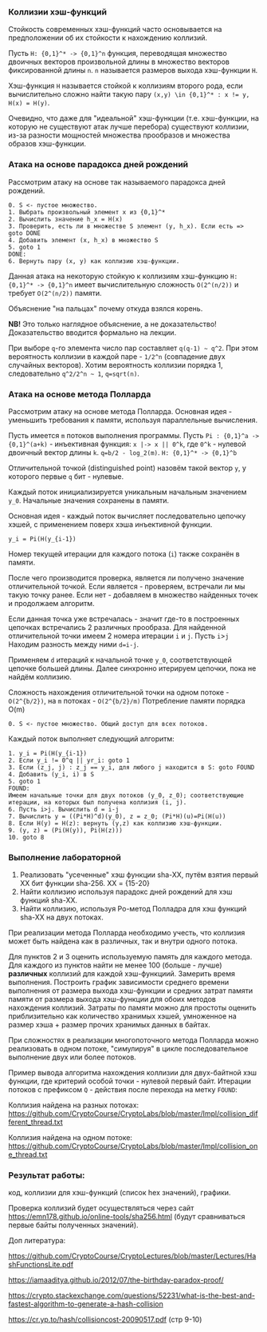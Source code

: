 ### Коллизии хэш-функций

Стойкость современных хэш-функций часто основывается на предположении об их стойкости к нахождению коллизий.

Пусть `H: {0,1}^* -> {0,1}^n` функция, переводящая множество двоичных векторов произвольной длины 
в множество векторов фиксированной длины `n`. `n` называется размеров выхода хэш-функции `H`.

Хэш-функция `H` называется стойкой к коллизиям второго рода, если вычислительно сложно найти такую пару `(x,y) \in {0,1}^* :
x != y, H(x) = H(y)`.

Очевидно, что даже для "идеальной" хэш-функции (т.е. хэш-функции, на которую не существуют атак лучше перебора)
существуют коллизии, из-за разности мощностей множества прообразов и множества образов хэш-функции.

### Атака на основе парадокса дней рождений

Рассмотрим атаку на основе так называемого парадокса дней рождений. 

```
0. S <- пустое множество.
1. Выбрать произвольный элемент x из {0,1}^*
2. Вычислить значение h_x = H(x)
3. Проверить, есть ли в множестве S элемент (y, h_x). Если есть => goto DONE
4. Добавить элемент (x, h_x) в множество S
5. goto 1
DONE:
6. Вернуть пару (x, y) как коллизию хэш-функции.
```
 
Данная атака на некоторую стойкую к коллизиям хэш-функцию `H: {0,1}^* -> {0,1}^n` имеет вычислительную сложность `O(2^(n/2))` и 
требует `O(2^(n/2))` памяти.

Объяснение "на пальцах" почему откуда взялся корень.

**NB!** Это только наглядное объяснение, а не доказательство! Доказательство вводится формально на лекции.

При выборе `q`-го элемента число пар составляет `q(q-1) ~ q^2`. При этом вероятность коллизии в каждой паре - `1/2^n` (совпадение двух случайных векторов). Хотим вероятность коллизии порядка 1, следовательно `q^2/2^n ~ 1`, `q=sqrt(n)`.

### Атака на основе метода Полларда

Рассмотрим атаку на основе метода Полларда.
Основная идея - уменьшить требования к памяти, используя параллельные вычисления.

Пусть имеется `m` потоков выполнения программы. Пусть `Pi : {0,1}^a -> {0,1}^(a+k)` - инъективная функция: `x |-> x || 0^k`, 
где `0^k` - нулевой двоичный вектор длины `k`. `q=b/2 - log_2(m)`. `H: {0,1}^* -> {0,1}^b`

Отличительной точкой (distinguished point) назовём такой вектор `y`, у которого первые `q` бит - нулевые.

Каждый поток инициализируется уникальным начальным значением `y_0`. Начальные значения сохранены в памяти.

Основная идея - каждый поток вычисляет последовательно цепочку хэшей, с применением поверх хэша инъективной функции.

`y_i = Pi(H(y_{i-1})`

Номер текущей итерации для каждого потока (`i`) также сохранён в памяти.

После чего производится проверка, является ли получено значение отличительной точкой. Если является - проверяем, встречали ли
мы такую точку ранее. Если нет - добавляем в множество найденных точек и продолжаем алгоритм.

Если данная точка уже встречалась - значит где-то в построенных цепочках встречались 2 различных прообраза.
Для найденной отличительной точки имеем 2 номера итерации `i` и `j`. Пусть `i`>`j` Находим разность между ними `d=i-j`.

Применяем `d` итераций к начальной точке `y_0`, соответствующей цепочке большей длины. Далее синхронно итерируем цепочки,
пока не найдём коллизию.

Сложность нахождения отличительной точки на одном потоке - `O(2^{b/2})`, на `m` потоках - `O(2^{b/2}/m)`
Потребление памяти порядка O(m)


```
0. S <- пустое множество. Общий доступ для всех потоков.
```
Каждый поток выполняет следующий алгоритм:

```
1. y_i = Pi(H(y_{i-1})
2. Если y_i != 0^q || yr_i: goto 1
3. Если (z_j, j) : z_j == y_i, для любого j находится в S: goto FOUND
4. Добавить (y_i, i) в S
5. goto 1
FOUND: 
Имеем начальные точки для двух потоков (y_0, z_0); соответствующие итерации, на которых был получена коллизия (i, j).
6. Пусть i>j. Вычислить d = i-j
7. Вычислить y = ((Pi*H)^d)(y_0), z = z_0; (Pi*H)(u)=Pi(H(u))
8. Если H(y) = H(z): вернуть (y,z) как коллизию хэш-функции.
9. (y, z) = (Pi(H(y)), Pi(H(z)))
10. goto 8
```

### Выполнение лабораторной
1. Реализовать "усеченные" хэш функции sha-XX, путём взятия первый XX бит функции sha-256. XX = {15-20}
2. Найти коллизию используя парадокс дней рождений для хэш функций sha-XX.
3. Найти коллизию, используя Ро-метод Полладра для хэш функций sha-XX на двух потоках.

При реализации метода Полларда необходимо учесть, что коллизия может быть найдена как в различных, так и внутри одного потока.

Для пунктов 2 и 3 оценить используемую память для каждого метода. Для каждого из пунктов найти не менее 100 (больше - лучше) **различных** коллизий для каждой хэш-функциий. Замерить время выполнения. Построить график зависимости
среднего времени выполнения от размера выхода хэш-функции и средних затрат памяти памяти от размера выхода хэш-функции для обоих методов нахождения коллизий. Затраты по памяти можно для простоты оценить приблизительно как количество хранимых хэшей, умноженное на размер хэша + размер прочих хранимых данных в байтах.

При сложностях в реализации многопоточного метода Полларда можно реализовать в одном потоке, "симулируя" в цикле последовательное выполнение двух или более потоков.

Пример вывода алгоритма нахождения коллизии для двух-байтной хэш функции, где критерий особой точки - нулевой первый байт. Итерации потоков с префиксом `Q` - действия после перехода на метку `FOUND`:

Коллизия найдена на разных потоках: https://github.com/CryptoCourse/CryptoLabs/blob/master/Impl/collision_different_thread.txt

Коллизия найдена на одном потоке: https://github.com/CryptoCourse/CryptoLabs/blob/master/Impl/collision_one_thread.txt

### Результат работы: 

код, коллизии для хэш-функций (список hex значений), графики. 

Проверка коллизий будет осуществляться через сайт https://emn178.github.io/online-tools/sha256.html (будут сравниваться первые байты полученных значений).

Доп литература:

https://github.com/CryptoCourse/CryptoLectures/blob/master/Lectures/HashFunctionsLite.pdf

https://iamaaditya.github.io/2012/07/the-birthday-paradox-proof/

https://crypto.stackexchange.com/questions/52231/what-is-the-best-and-fastest-algorithm-to-generate-a-hash-collision

https://cr.yp.to/hash/collisioncost-20090517.pdf (стр 9-10)
